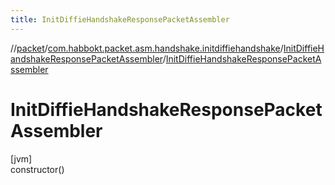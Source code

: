```yaml
---
title: InitDiffieHandshakeResponsePacketAssembler
---
```

//[packet](../../../index.html)/[com.habbokt.packet.asm.handshake.initdiffiehandshake](../index.html)/[InitDiffieHandshakeResponsePacketAssembler](index.html)/[InitDiffieHandshakeResponsePacketAssembler](-init-diffie-handshake-response-packet-assembler.html)



# InitDiffieHandshakeResponsePacketAssembler



[jvm]\
constructor()




